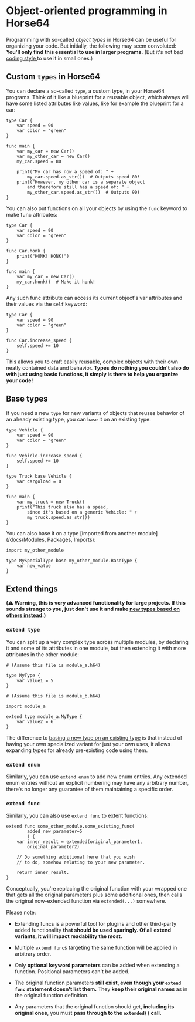
<!-- For license of this file, see LICENSE.md in the base dir. -->

Object-oriented programming in Horse64
======================================

Programming with so-called *object types* in Horse64
can be useful for organizing your code.
But initially, the following may seem convoluted:
**You'll only find this essential to use in
larger programs.** (But it's not bad [coding style
](/docs/Coding%20Style.md#what-and-why) to use it in
small ones.)


Custom `types` in Horse64
-------------------------

You can declare a so-called `type`, a custom type, in your Horse64
programs. Think of it like a blueprint for a reusable object,
which always will have some listed attributes like values,
like for example the blueprint for a car:

```Horse64 
type Car {
    var speed = 90
    var color = "green"
}

func main {
    var my_car = new Car()
    var my_other_car = new Car()
    my_car.speed = 80

    print("My car has now a speed of: " +
        my_car.speed.as_str())  # Outputs speed 80!
    print("However, my other car is a separate object
        and therefore still has a speed of: " +
        my_other_car.speed.as_str())  # Outputs 90!
} 
```

You can also put functions on all your objects by
using the `func` keyword to make func attributes:

```Horse64 
type Car {
    var speed = 90
    var color = "green"
}

func Car.honk {
    print("HONK! HONK!")
}

func main {
    var my_car = new Car()
    my_car.honk()  # Make it honk!
}
```

Any such func attribute can access its current object's
var attributes and their values via the `self` keyword:

```Horse64   
type Car {
    var speed = 90
    var color = "green"
}

func Car.increase_speed {
    self.speed += 10
}
```

This allows you to craft easily reusable, complex objects
with their own neatly contained data and behavior.
**Types do nothing you couldn't also do with just using
basic functions, it simply is there to help you organize
your code!**


Base types
----------

If you need a new `type` for new variants of objects
that reuses behavior of an already existing type,
you can `base` it on an existing type:

```Horse64         
type Vehicle {
    var speed = 90
    var color = "green"
}

func Vehicle.increase_speed {
    self.speed += 10
}

type Truck base Vehicle {
    var cargoload = 0
}

func main {
    var my_truck = new Truck()
    print("This truck also has a speed,
        since it's based on a generic Vehicle: " +
        my_truck.speed.as_str())
}
```

You can also base it on a type [imported from another
module](/docs/Modules, Packages, Imports):

```Horse64
import my_other_module

type MySpecialType base my_other_module.BaseType {
    var new_value
}
```


Extend things
-------------

**(⚠️ Warning, this is very advanced functionality for
large projects. If this sounds strange to you,
just don't use it and make [new types based on others
instead](#base-types).)**

### `extend type`

You can split up a very complex type across multiple
modules, by declaring it and some of its attributes in one
module, but then extending it with more attributes in the
other module:

```Horse64
# (Assume this file is module_a.h64)

type MyType {
    var value1 = 5
}
```

```Horse64
# (Assume this file is module_b.h64)

import module_a

extend type module_a.MyType {
    var value2 = 6
}
```

The difference to [basing a new type on an existing
type](#base-types) is that instead of having your own
specialized variant for just your own uses, it allows
expanding types for already pre-existing code using them.

### `extend enum`

Similarly, you can use `extend enum` to add new enum
entries. Any extended enum entries without an explicit
numbering may have any arbitrary number, there's no longer
any guarantee of them maintaining a specific order.

### `extend func`

Similarly, you can also use `extend func` to extent
functions:

```
extend func some_other_module.some_existing_func(
        added_new_parameter=5
        ) {
    var inner_result = extended(original_parameter1,
        original_parameter2)

    // Do something additional here that you wish
    // to do, somehow relating to your new parameter.

    return inner_result.
}
```

Conceptually, you're replacing the original function
with your wrapped one that gets all the original parameters
plus some additional ones, then calls the original
now-extended function via `extended(...)` somewhere.

Please note:

- Extending funcs is a powerful tool for plugins
  and other third-party added functionality **that
  should be used sparingly. Of all extend variants,
  it will impact readability the most.**

- Multiple `extend func`s targeting the same function
  will be applied in arbitrary order.

- Only **optional keyword parameters** can be added when
  extending a function. Positional parameters can't be
  added.

- The original function parameters
  **still exist, even though your `extend func` statement
  doesn't list them.** They **keep their original names**
  as in the original function definition.

- Any parameters that the original
  function should get, **including its original ones**,
  you must **pass through to the `extended()` call.**

